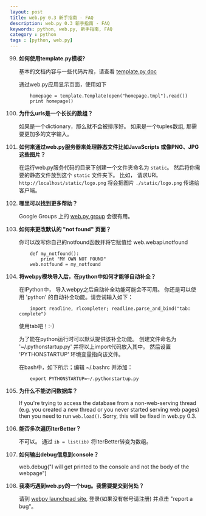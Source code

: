 ```yaml
---
layout: post
title: web.py 0.3 新手指南 - FAQ
description: web.py 0.3 新手指南 - FAQ
keywords: python, web.py, 新手指南, FAQ
category : python
tags : [python, web.py]
---
```


99. **如何使用template.py模板?**

    基本的文档内容与一些代码片段，请查看 [template.py doc](http://justjavac.com/python/2012/04/19/webpy-tutorial-templetor/)

    通过web.py应用显示页面，使用如下

            homepage = template.Template(open("homepage.tmpl").read())
            print homepage()

    
99. **为什么urls是一个长长的数组？**

    如果是一个dictionary，那么就不会被排序好。 如果是一个tuples数组, 那需要更加多的文字输入。

99. **如何来通过web.py服务器来处理静态文件比如JavaScripts 或像PNG、JPG这些图片？**

    在运行web.py服务代码的目录下创建一个文件夹命名为 `static`。 然后将你需要的静态文件放到这个 `static` 文件夹下。 比如，   请求URL `http://localhost/static/logo.png` 将会把图片 `./static/logo.png` 传递给客户端。

99. **哪里可以找到更多帮助？**

    Google Groups 上的 [web.py group](http://groups.google.com/group/webpy) 会很有用。

99. **如何来更改默认的 "not found" 页面？**

    你可以改写你自己的notfound函数并将它赋值给 web.webapi.notfound

            def my_notfound(): 
                print "MY OWN NOT FOUND" 
            web.notfound = my_notfound 

99. **将webpy模块导入后，在python中如何才能够自动补全？**

    在IPython中， 导入webpy之后自动补全功能可能会不可用。 你还是可以使用 'python' 的自动补全功能。请尝试输入如下：

            import readline, rlcompleter; readline.parse_and_bind("tab: complete")

    使用tab吧！:-)

    为了能在python运行时可以默认提供该补全功能。 创建文件命名为 '~/.pythonstartup.py' 并将以上import代码放入其中。 然后设置  'PYTHONSTARTUP' 环境变量指向该文件。

    在bash中，如下所示；编辑 ~/.bashrc 并添加：

            export PYTHONSTARTUP=~/.pythonstartup.py

99. **为什么不能访问数据库？**

    If you're trying to access the database from a non-web-serving thread (e.g. you created a new thread or you never started serving web pages) then you need to run `web.load()`. Sorry, this will be fixed in web.py 0.3.

99. **能否多次遍历IterBetter？**

    不可以。 通过 `ib = list(ib)` 将IterBetter转变为数组。

99. **如何输出debug信息到console？**

	web.debug("I will get printed to the console and not the body of the webpage")

99. **我凑巧遇到web.py的一个bug。我需要提交到何处？**

	请到 [webpy launchpad site](https://launchpad.net/webpy), 登录(如果没有帐号请注册) 并点击 "report a bug"。